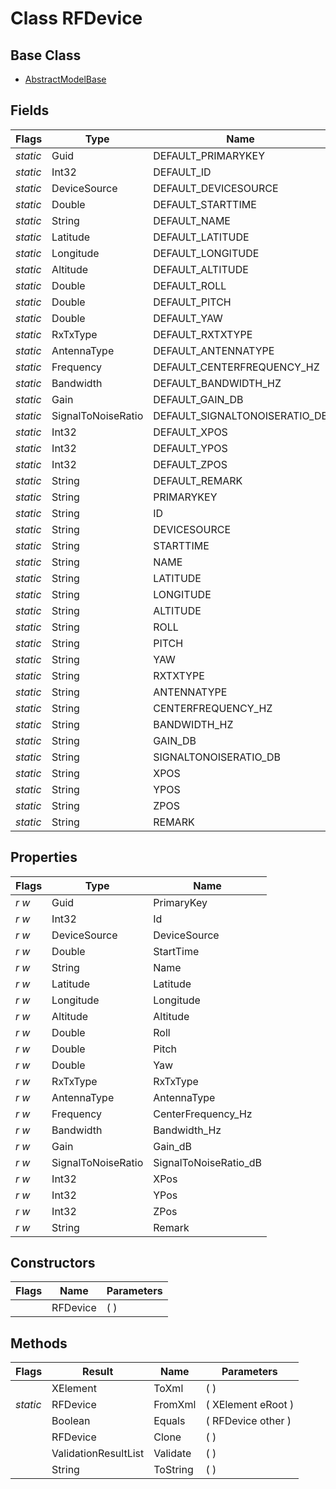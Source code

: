 # Class RFDevice
## Base Class
- [AbstractModelBase](./T_AbstractModelBase.md)
## Fields
Flags|Type|Name
-|-|-
*static*|Guid|DEFAULT_PRIMARYKEY
*static*|Int32|DEFAULT_ID
*static*|DeviceSource|DEFAULT_DEVICESOURCE
*static*|Double|DEFAULT_STARTTIME
*static*|String|DEFAULT_NAME
*static*|Latitude|DEFAULT_LATITUDE
*static*|Longitude|DEFAULT_LONGITUDE
*static*|Altitude|DEFAULT_ALTITUDE
*static*|Double|DEFAULT_ROLL
*static*|Double|DEFAULT_PITCH
*static*|Double|DEFAULT_YAW
*static*|RxTxType|DEFAULT_RXTXTYPE
*static*|AntennaType|DEFAULT_ANTENNATYPE
*static*|Frequency|DEFAULT_CENTERFREQUENCY_HZ
*static*|Bandwidth|DEFAULT_BANDWIDTH_HZ
*static*|Gain|DEFAULT_GAIN_DB
*static*|SignalToNoiseRatio|DEFAULT_SIGNALTONOISERATIO_DB
*static*|Int32|DEFAULT_XPOS
*static*|Int32|DEFAULT_YPOS
*static*|Int32|DEFAULT_ZPOS
*static*|String|DEFAULT_REMARK
*static*|String|PRIMARYKEY
*static*|String|ID
*static*|String|DEVICESOURCE
*static*|String|STARTTIME
*static*|String|NAME
*static*|String|LATITUDE
*static*|String|LONGITUDE
*static*|String|ALTITUDE
*static*|String|ROLL
*static*|String|PITCH
*static*|String|YAW
*static*|String|RXTXTYPE
*static*|String|ANTENNATYPE
*static*|String|CENTERFREQUENCY_HZ
*static*|String|BANDWIDTH_HZ
*static*|String|GAIN_DB
*static*|String|SIGNALTONOISERATIO_DB
*static*|String|XPOS
*static*|String|YPOS
*static*|String|ZPOS
*static*|String|REMARK
## Properties
Flags|Type|Name
-|-|-
*r* *w*|Guid|PrimaryKey
*r* *w*|Int32|Id
*r* *w*|DeviceSource|DeviceSource
*r* *w*|Double|StartTime
*r* *w*|String|Name
*r* *w*|Latitude|Latitude
*r* *w*|Longitude|Longitude
*r* *w*|Altitude|Altitude
*r* *w*|Double|Roll
*r* *w*|Double|Pitch
*r* *w*|Double|Yaw
*r* *w*|RxTxType|RxTxType
*r* *w*|AntennaType|AntennaType
*r* *w*|Frequency|CenterFrequency_Hz
*r* *w*|Bandwidth|Bandwidth_Hz
*r* *w*|Gain|Gain_dB
*r* *w*|SignalToNoiseRatio|SignalToNoiseRatio_dB
*r* *w*|Int32|XPos
*r* *w*|Int32|YPos
*r* *w*|Int32|ZPos
*r* *w*|String|Remark
## Constructors
Flags|Name|Parameters
-|-|-
&nbsp;|RFDevice|( )
## Methods
Flags|Result|Name|Parameters
-|-|-|-
&nbsp;|XElement|ToXml|( )
*static*|RFDevice|FromXml|( XElement eRoot )
&nbsp;|Boolean|Equals|( RFDevice other )
&nbsp;|RFDevice|Clone|( )
&nbsp;|ValidationResultList|Validate|( )
&nbsp;|String|ToString|( )
